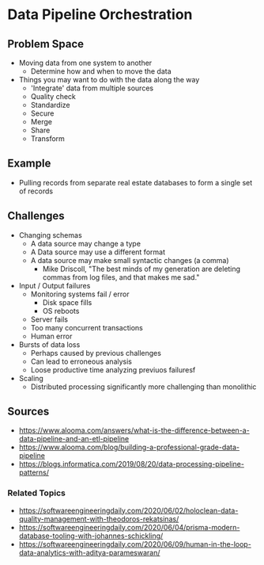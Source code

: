 # Data Pipeline Orchestration

## Problem Space

- Moving data from one system to another
  - Determine how and when to move the data
- Things you may want to do with the data along the way
  - 'Integrate' data from multiple sources
  - Quality check
  - Standardize
  - Secure
  - Merge
  - Share
  - Transform

## Example

- Pulling records from separate real estate databases to form a single set of records

## Challenges

- Changing schemas
  - A data source may change a type
  - A Data source may use a different format
  - A data source may make small syntactic changes (a comma)
    - Mike Driscoll, "The best minds of my generation are deleting commas from log files, and that makes me sad."
- Input / Output failures
  - Monitoring systems fail / error
    - Disk space fills
    - OS reboots
  - Server fails
  - Too many concurrent transactions
  - Human error
- Bursts of data loss
  - Perhaps caused by previous challenges
  - Can lead to erroneous analysis
  - Loose productive time analyzing previuos failuresf
- Scaling
  - Distributed processing significantly more challenging than monolithic

## Sources

- https://www.alooma.com/answers/what-is-the-difference-between-a-data-pipeline-and-an-etl-pipeline
- https://www.alooma.com/blog/building-a-professional-grade-data-pipeline
- https://blogs.informatica.com/2019/08/20/data-processing-pipeline-patterns/

### Related Topics

- https://softwareengineeringdaily.com/2020/06/02/holoclean-data-quality-management-with-theodoros-rekatsinas/
- https://softwareengineeringdaily.com/2020/06/04/prisma-modern-database-tooling-with-johannes-schickling/
- https://softwareengineeringdaily.com/2020/06/09/human-in-the-loop-data-analytics-with-aditya-parameswaran/
